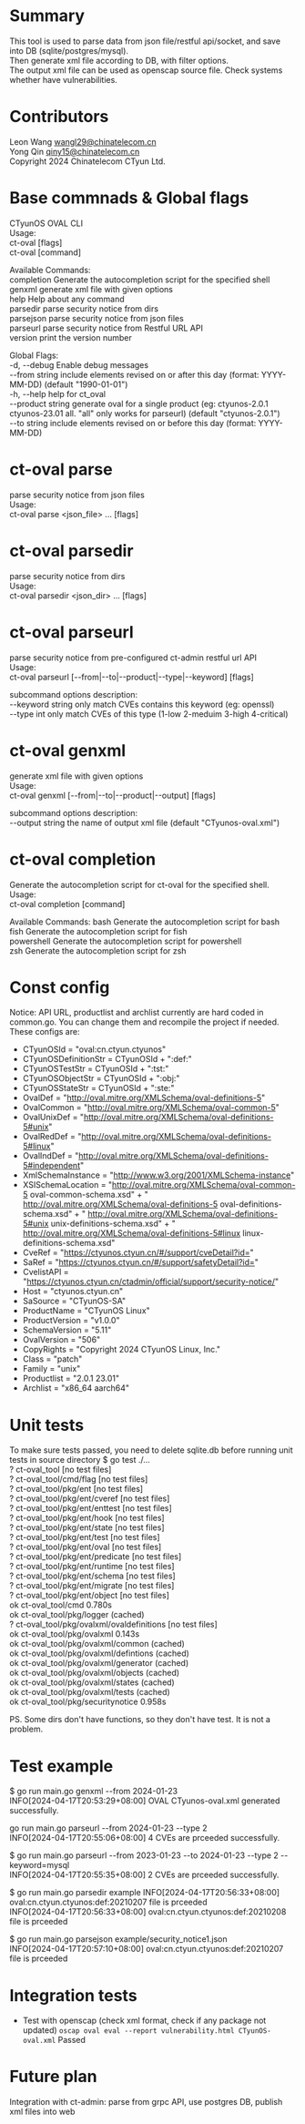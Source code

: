 # Summary
This tool is used to parse data from json file/restful api/socket, and save into DB (sqlite/postgres/mysql).<br>
Then generate xml file according to DB, with filter options.<br>
The output xml file can be used as openscap source file. Check systems whether have vulnerabilities.<br>

# Contributors
Leon Wang <wangl29@chinatelecom.cn><br>
Yong Qin <qiny15@chinatelecom.cn><br>
Copyright 2024 Chinatelecom CTyun Ltd.<br>

# Base commnads & Global flags
CTyunOS OVAL CLI<br>
Usage:<br>
  ct-oval [flags]<br>
  ct-oval [command]<br>

Available Commands:<br>
  completion  Generate the autocompletion script for the specified shell<br>
  genxml      generate xml file with given options<br>
  help        Help about any command<br>
  parsedir    parse security notice from dirs<br>
  parsejson   parse security notice from json files<br>
  parseurl    parse security notice from Restful URL API<br>
  version     print the version number<br>

Global Flags:<br>
  -d, --debug            Enable debug messages<br>
      --from string      include elements revised on or after this day (format: YYYY-MM-DD) (default "1990-01-01")<br>
  -h, --help             help for ct_oval<br>
      --product string   generate oval for a single product (eg: ctyunos-2.0.1 ctyunos-23.01 all. "all" only works for parseurl) (default "ctyunos-2.0.1")<br>
      --to string        include elements revised on or before this day (format: YYYY-MM-DD)<br>

# ct-oval parse
parse security notice from json files<br>
Usage:<br>
  ct-oval parse <json_file> ... [flags]<br>

# ct-oval parsedir
parse security notice from dirs<br>
Usage:<br>
  ct-oval parsedir <json_dir> ... [flags]<br>

# ct-oval parseurl
parse security notice from pre-configured ct-admin restful url API<br>
Usage:<br>
  ct-oval parseurl [--from|--to|--product|--type|--keyword] [flags]<br>

subcommand options description:<br>
  --keyword string   only match CVEs contains this keyword (eg: openssl)<br>
  --type int         only match CVEs of this type (1-low 2-meduim 3-high 4-critical)<br>

# ct-oval genxml
generate xml file with given options<br>
Usage:<br>
  ct-oval genxml [--from|--to|--product|--output] [flags]<br>

subcommand options description:<br>
  --output string    the name of output xml file (default "CTyunos-oval.xml")<br>

# ct-oval completion
Generate the autocompletion script for ct-oval for the specified shell.<br>
Usage:<br>
  ct-oval completion [command]<br>

Available Commands:
  bash        Generate the autocompletion script for bash<br>
  fish        Generate the autocompletion script for fish<br>
  powershell  Generate the autocompletion script for powershell<br>
  zsh         Generate the autocompletion script for zsh<br>

# Const config
Notice: API URL, productlist and archlist currently are hard coded in common.go.
You can change them and recompile the project if needed. These configs are:<br>
  - CTyunOSId = "oval:cn.ctyun.ctyunos"
  - CTyunOSDefinitionStr = CTyunOSId + ":def:"
  - CTyunOSTestStr = CTyunOSId + ":tst:"
  - CTyunOSObjectStr = CTyunOSId + ":obj:"
  - CTyunOSStateStr = CTyunOSId + ":ste:"
  - OvalDef = "http://oval.mitre.org/XMLSchema/oval-definitions-5"
  - OvalCommon = "http://oval.mitre.org/XMLSchema/oval-common-5"
  - OvalUnixDef = "http://oval.mitre.org/XMLSchema/oval-definitions-5#unix"
  - OvalRedDef = "http://oval.mitre.org/XMLSchema/oval-definitions-5#linux"
  - OvalIndDef = "http://oval.mitre.org/XMLSchema/oval-definitions-5#independent"
  - XmlSchemaInstance = "http://www.w3.org/2001/XMLSchema-instance"
  - XSISchemaLocation = "http://oval.mitre.org/XMLSchema/oval-common-5 oval-common-schema.xsd" +
	" http://oval.mitre.org/XMLSchema/oval-definitions-5 oval-definitions-schema.xsd" +
	" http://oval.mitre.org/XMLSchema/oval-definitions-5#unix unix-definitions-schema.xsd" +
	" http://oval.mitre.org/XMLSchema/oval-definitions-5#linux linux-definitions-schema.xsd"
  - CveRef = "https://ctyunos.ctyun.cn/#/support/cveDetail?id="
  - SaRef = "https://ctyunos.ctyun.cn/#/support/safetyDetail?id="
  - CvelistAPI = "https://ctyunos.ctyun.cn/ctadmin/official/support/security-notice/"
  - Host = "ctyunos.ctyun.cn"
  - SaSource = "CTyunOS-SA"
  - ProductName = "CTyunOS Linux"
  - ProductVersion = "v1.0.0"
  - SchemaVersion = "5.11"
  - OvalVersion = "506"
  - CopyRights = "Copyright 2024 CTyunOS Linux, Inc."
  - Class = "patch"
  - Family = "unix"
  - Productlist = "2.0.1 23.01"
  - Archlist = "x86_64 aarch64"

# Unit tests
To make sure tests passed, you need to delete sqlite.db before running unit tests in source directory
 $ go test ./...<br>
?       ct-oval_tool    [no test files]<br>
?       ct-oval_tool/cmd/flag   [no test files]<br>
?       ct-oval_tool/pkg/ent    [no test files]<br>
?       ct-oval_tool/pkg/ent/cveref     [no test files]<br>
?       ct-oval_tool/pkg/ent/enttest    [no test files]<br>
?       ct-oval_tool/pkg/ent/hook       [no test files]<br>
?       ct-oval_tool/pkg/ent/state      [no test files]<br>
?       ct-oval_tool/pkg/ent/test       [no test files]<br>
?       ct-oval_tool/pkg/ent/oval       [no test files]<br>
?       ct-oval_tool/pkg/ent/predicate  [no test files]<br>
?       ct-oval_tool/pkg/ent/runtime    [no test files]<br>
?       ct-oval_tool/pkg/ent/schema     [no test files]<br>
?       ct-oval_tool/pkg/ent/migrate    [no test files]<br>
?       ct-oval_tool/pkg/ent/object     [no test files]<br>
ok      ct-oval_tool/cmd        0.780s<br>
ok      ct-oval_tool/pkg/logger (cached)<br>
?       ct-oval_tool/pkg/ovalxml/ovaldefinitions        [no test files]<br>
ok      ct-oval_tool/pkg/ovalxml        0.143s<br>
ok      ct-oval_tool/pkg/ovalxml/common (cached)<br>
ok      ct-oval_tool/pkg/ovalxml/defintions     (cached)<br>
ok      ct-oval_tool/pkg/ovalxml/generator      (cached)<br>
ok      ct-oval_tool/pkg/ovalxml/objects        (cached)<br>
ok      ct-oval_tool/pkg/ovalxml/states (cached)<br>
ok      ct-oval_tool/pkg/ovalxml/tests  (cached)<br>
ok      ct-oval_tool/pkg/securitynotice 0.958s<br>

PS. Some dirs don't have functions, so they don't have test. It is not a problem.

# Test example
$ go run main.go genxml --from 2024-01-23<br>
INFO[2024-04-17T20:53:29+08:00] OVAL CTyunos-oval.xml generated successfully.<br>

go run main.go parseurl --from 2024-01-23 --type 2<br>
INFO[2024-04-17T20:55:06+08:00] 4 CVEs are prceeded successfully.<br>

$ go run main.go parseurl --from 2023-01-23 --to 2024-01-23 --type 2 --keyword=mysql<br>
INFO[2024-04-17T20:55:35+08:00] 2 CVEs are prceeded successfully.<br>

$ go run main.go parsedir example
INFO[2024-04-17T20:56:33+08:00] oval:cn.ctyun.ctyunos:def:20210207 file is prceeded<br>
INFO[2024-04-17T20:56:33+08:00] oval:cn.ctyun.ctyunos:def:20210208 file is prceeded<br>

$ go run main.go parsejson example/security_notice1.json<br>
INFO[2024-04-17T20:57:10+08:00] oval:cn.ctyun.ctyunos:def:20210207 file is prceeded<br>

# Integration tests
- Test with openscap (check xml format, check if any package not updated)
`oscap oval eval --report vulnerability.html CTyunOS-oval.xml`
Passed

# Future plan
Integration with ct-admin: parse from grpc API, use postgres DB, publish xml files into web
